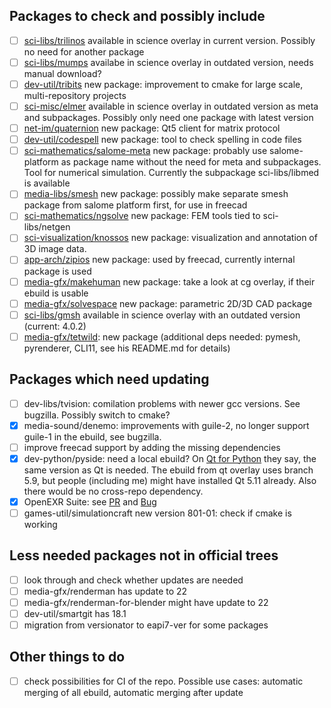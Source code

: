 ## Packages to check and possibly include

- [ ] [sci-libs/trilinos](https://github.com/trilinos/Trilinos) available in science overlay in current version. Possibly no need for another package
- [ ] [sci-libs/mumps](http://mumps.enseeiht.fr) availabe in science overlay in outdated version, needs manual download?
- [ ] [dev-util/tribits](https://github.com/TriBITSPub/TriBITS) new package: improvement to cmake for large scale, multi-repository projects
- [ ] [sci-misc/elmer](https://github.com/ElmerCSC/elmerfem) available in science overlay in outdated version as meta and subpackages. Possibly only need one package with latest version
- [ ] [net-im/quaternion](https://github.com/QMatrixClient/Quaternion) new package: Qt5 client for matrix protocol
- [ ] [dev-util/codespell](https://github.com/codespell-project/codespell) new package: tool to check spelling in code files
- [ ] [sci-mathematics/salome-meta](https://salome-platform.org/) new package: probably use salome-platform as package name without the need for meta and subpackages. Tool for numerical simulation. Currently the subpackage sci-libs/libmed is available
- [ ] [media-libs/smesh](https://salome-platform.org/) new package: possibly make separate smesh package from salome platform first, for use in freecad
- [ ] [sci-mathematics/ngsolve](https://github.com/NGSolve/ngsolve) new package: FEM tools tied to sci-libs/netgen
- [ ] [sci-visualization/knossos](https://github.com/knossos-project/knossos) new package: visualization and annotation of 3D image data.
- [ ] [app-arch/zipios](https://github.com/Zipios/Zipios) new package: used by freecad, currently internal package is used
- [ ] [media-gfx/makehuman](https://github.com/makehumancommunity/makehuman) new package: take a look at cg overlay, if their ebuild is usable
- [ ] [media-gfx/solvespace](https://github.com/solvespace/solvespace) new package: parametric 2D/3D CAD package
- [ ] [sci-libs/gmsh](https://gitlab.onelab.info/gmsh/gmsh) available in science overlay with an outdated version (current: 4.0.2)
- [ ] [media-gfx/tetwild](https://github.com/Yixin-Hu/TetWild): new package (additional deps needed: pymesh, pyrenderer, CLI11, see his README.md for details)

## Packages which need updating

- [ ] dev-libs/tvision: comilation problems with newer gcc versions. See bugzilla. Possibly switch to cmake?
- [x] media-sound/denemo: improvements with guile-2, no longer support guile-1 in the ebuild, see bugzilla.
- [ ] improve freecad support by adding the missing dependencies
- [x] dev-python/pyside: need a local ebuild? On [Qt for Python](http://wiki.qt.io/Qt_for_Python/GettingStarted/X11) they say, the same version as Qt is needed. The ebuild from qt overlay uses branch 5.9, but people (including me) might have installed Qt 5.11 already. Also there would be no cross-repo dependency.
- [x] OpenEXR Suite: see [PR](https://github.com/gentoo/gentoo/pull/10030) and [Bug](https://bugs.gentoo.org/639998)
- [ ] games-util/simulationcraft new version 801-01: check if cmake is working

## Less needed packages not in official trees
- [ ] look through and check whether updates are needed
- [ ] media-gfx/renderman has update to 22
- [ ] media-gfx/renderman-for-blender might have update to 22
- [ ] dev-util/smartgit has 18.1
- [ ] migration from versionator to eapi7-ver for some packages

## Other things to do
- [ ] check possibilities for CI of the repo. Possible use cases: automatic merging of all ebuild, automatic merging after update
